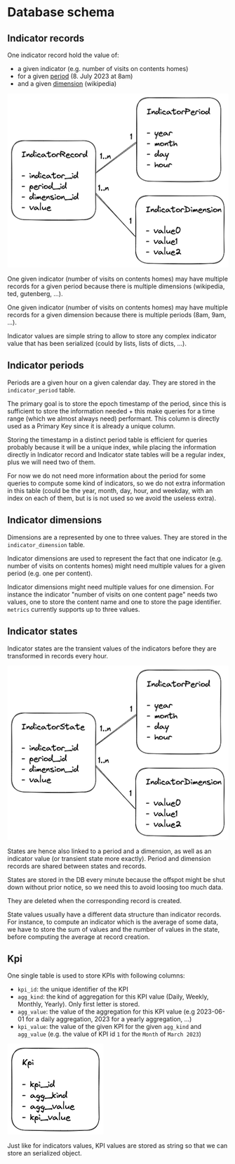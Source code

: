 Database schema
=======

## Indicator records

One indicator record hold the value of:
- a given indicator (e.g. number of visits on contents homes)
- for a given [period](#indicator-periods) (8. July 2023 at 8am)
- and a given [dimension](#indicator-dimensions) (wikipedia)

![Indicators record](database_indicator_record.excalidraw.png)

One given indicator (number of visits on contents homes) may have multiple records for a given period because there is multiple dimensions (wikipedia, ted, gutenberg, ...).

One given indicator (number of visits on contents homes) may have multiple records for a given dimension because there is multiple periods (8am, 9am, ...).

Indicator values are simple string to allow to store any complex indicator value that has been serialized (could by lists, lists of dicts, ...).

## Indicator periods

Periods are a given hour on a given calendar day. They are stored in the `indicator_period` table.

The primary goal is to store the epoch timestamp of the period, since this is sufficient to store the information needed + this make queries for a time range (which we almost always need) performant. This column is directly used as a Primary Key since it is already a unique column.

Storing the timestamp in a distinct period table is efficient for queries probably because it will be a unique index, while placing the information directly in Indicator record and Indicator state tables will be a regular index, plus we will need two of them.

For now we do not need more information about the period for some queries to compute some kind of indicators, so we do not extra information in this table (could be the year, month, day, hour, and weekday, with an index on each of them, but is is not used so we avoid the useless extra).

## Indicator dimensions

Dimensions are a represented by one to three values. They are stored in the `indicator_dimension` table.

Indicator dimensions are used to represent the fact that one indicator (e.g. number of visits on contents homes) might need multiple values for a given period (e.g. one per content).

Indicator dimensions might need multiple values for one dimension. For instance the indicator "number of visits on one content page" needs two values, one to store the content name and one to store the page identifier. `metrics` currently supports up to three values.

## Indicator states

Indicator states are the transient values of the indicators before they are transformed in records every hour.

![Indicators state](database_indicator_state.excalidraw.png)

States are hence also linked to a period and a dimension, as well as an indicator value (or transient state more exactly). Period and dimension records are shared between states and records.

States are stored in the DB every minute because the offspot might be shut down without prior notice, so we need this to avoid loosing too much data.

They are deleted when the corresponding record is created.

State values usually have a different data structure than indicator records. For instance, to compute an indicator which is the average of some data, we have to store the sum of values and the number of values in the state, before computing the average at record creation.

## Kpi

One single table is used to store KPIs with following columns:
- `kpi_id`: the unique identifier of the KPI
- `agg_kind`: the kind of aggregation for this KPI value (Daily, Weekly, Monthly, Yearly). Only first letter is stored.
- `agg_value`: the value of the aggregation for this KPI value (e.g 2023-06-01 for a daily aggregation, 2023 for a yearly aggregation, ...)
- `kpi_value`: the value of the given KPI for the given `agg_kind` and `agg_value` (e.g. the value of KPI id `1` for the `Month` of `March 2023`)

![KPI](database_kpi.excalidraw.png)

Just like for indicators values, KPI values are stored as string so that we can store an serialized object.